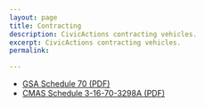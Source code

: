```yaml
---
layout: page
title: Contracting
description: CivicActions contracting vehicles.
excerpt: CivicActions contracting vehicles.
permalink: 

---
```


* [GSA Schedule 70 (PDF)](https://civicactions.com/static/GSA-Schedule-4e514f0b565633ef0deb324b31abb6e9.pdf)
* [CMAS Schedule 3-16-70-3298A (PDF)](https://civicactions.com/static/CMAS-Schedule-2b4fe417eab53287d417a94222349051.pdf)